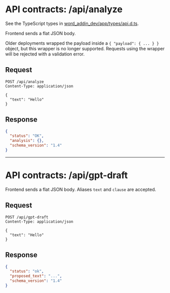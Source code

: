 # API contracts: /api/analyze

See the TypeScript types in [word_addin_dev/app/types/api.d.ts](../word_addin_dev/app/types/api.d.ts).

Frontend sends a flat JSON body.

Older deployments wrapped the payload inside a `{ "payload": { ... } }` object, but this wrapper is no longer supported. Requests using the wrapper will be rejected with a validation error.

## Request

```http
POST /api/analyze
Content-Type: application/json

{
  "text": "Hello"
}
```

## Response

```json
{
  "status": "OK",
  "analysis": {},
  "schema_version": "1.4"
}
```

---

# API contracts: /api/gpt-draft

Frontend sends a flat JSON body. Aliases `text` and `clause` are accepted.

## Request

```http
POST /api/gpt-draft
Content-Type: application/json

{
  "text": "Hello"
}
```

## Response

```json
{
  "status": "ok",
  "proposed_text": "...",
  "schema_version": "1.4"
}
```
